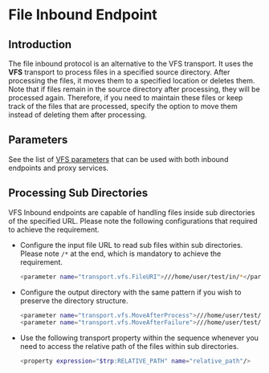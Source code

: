 # File Inbound Endpoint
## Introduction

The file inbound protocol is an alternative to the VFS transport. It uses the <b>VFS</b> transport to process files in a specified source directory. After processing the files, it moves them to a specified location or deletes them. Note that if files remain in the source directory after processing, they will be processed again. Therefore, if you need to maintain these files or keep track of the files that are processed, specify the option to move them instead of deleting them after processing.

## Parameters

See the list of [VFS parameters]() that can be used with both inbound endpoints and proxy services.

## Processing Sub Directories

VFS Inbound endpoints are capable of handling files inside sub directories of the specified URL. Please note the
 following configurations that required to achieve the requirement.
 
 -   Configure the input file URL to read sub files within sub directories. Please note `/*` at the end, which is
  mandatory to achieve the requirement.
 
     ```bash 
     <parameter name="transport.vfs.FileURI">///home/user/test/in/*</parameter> 
     ```
     
 -   Configure the output directory with the same pattern if you wish to preserve the directory structure.
 
     ```bash 
     <parameter name="transport.vfs.MoveAfterProcess">///home/user/test/out/*</parameter>
     <parameter name="transport.vfs.MoveAfterFailure">///home/user/test/fail/*</parameter>
     ```
     
  -   Use the following transport property within the sequence whenever you need to access the relative path of the
   files within sub directories.
  
      ```bash 
      <property expression="$trp:RELATIVE_PATH" name="relative_path"/> 
      ```
